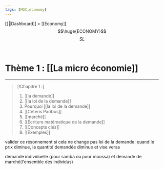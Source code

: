 ```yaml
---
tags: [MOC,economy]
---
```

[[📝Dashboard]] > [[Economy]]
<br/>
$$\huge{ECONOMY}$$
$$
SL
$$



<br/>

# Thème 1 : [[La micro économie]]
___

> [!Chapitre 1 :]
>1. [[la demande]]
>2. [[la loi de la demande]]
>3. Pourquoi [[la loi de la demande]]
>4. [[Ceteris Paribus]]
>5. [[marché]]
>6. [[Écriture matématique de la demande]]
>7. [[Concepts clés]]
>8. [[Exemples]]

valider ce résonnement si cela ne change pas
loi de la demande: quand le prix diminue, la quantité demandée diminue et vise versa

demande individuelle (pour samba ou pour moussa) et demande de marché(l'ensemble des individus)





